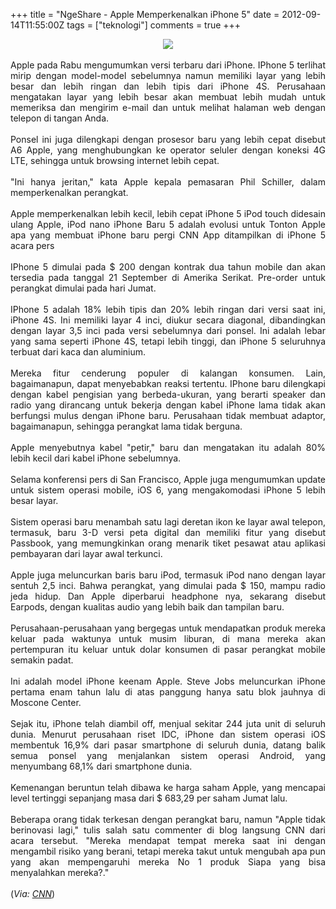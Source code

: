 +++
title = "NgeShare - Apple Memperkenalkan iPhone 5"
date = 2012-09-14T11:55:00Z
tags = ["teknologi"]
comments = true
+++

<center><img border="0" src="http://1.bp.blogspot.com/-911X-X8zhXA/UFK4jkLfFKI/AAAAAAAADI4/vs11Sp13WkA/s1600/iphone.jpg" /></center><br />
<div style="text-align: justify;">Apple pada Rabu mengumumkan versi terbaru dari iPhone. IPhone 5 terlihat mirip dengan model-model sebelumnya namun memiliki layar yang lebih besar dan lebih ringan dan lebih tipis dari iPhone 4S. Perusahaan mengatakan layar yang lebih besar akan membuat lebih mudah untuk memeriksa dan mengirim e-mail dan untuk melihat halaman web dengan telepon di tangan Anda.<br /><br />Ponsel ini juga dilengkapi dengan prosesor baru yang lebih cepat disebut A6 Apple, yang menghubungkan ke operator seluler dengan koneksi 4G LTE, sehingga untuk browsing internet lebih cepat. <br /><br />"Ini hanya jeritan," kata Apple kepala pemasaran Phil Schiller, dalam memperkenalkan perangkat. <br /><br />Apple memperkenalkan lebih kecil, lebih cepat iPhone 5 iPod touch didesain ulang Apple, iPod nano iPhone Baru 5 adalah evolusi untuk Tonton Apple apa yang membuat iPhone baru pergi CNN App ditampilkan di iPhone 5 acara pers <br /><br />IPhone 5 dimulai pada $ 200 dengan kontrak dua tahun mobile dan akan tersedia pada tanggal 21 September di Amerika Serikat. Pre-order untuk perangkat dimulai pada hari Jumat. <br /><br />IPhone 5 adalah 18% lebih tipis dan 20% lebih ringan dari versi saat ini, iPhone 4S. Ini memiliki layar 4 inci, diukur secara diagonal, dibandingkan dengan layar 3,5 inci pada versi sebelumnya dari ponsel. Ini adalah lebar yang sama seperti iPhone 4S, tetapi lebih tinggi, dan iPhone 5 seluruhnya terbuat dari kaca dan aluminium. <br /><br />Mereka fitur cenderung populer di kalangan konsumen. Lain, bagaimanapun, dapat menyebabkan reaksi tertentu. IPhone baru dilengkapi dengan kabel pengisian yang berbeda-ukuran, yang berarti speaker dan radio yang dirancang untuk bekerja dengan kabel iPhone lama tidak akan berfungsi mulus dengan iPhone baru. Perusahaan tidak membuat adaptor, bagaimanapun, sehingga perangkat lama tidak berguna. <br /><br />Apple menyebutnya kabel "petir," baru dan mengatakan itu adalah 80% lebih kecil dari kabel iPhone sebelumnya. <br /><br />Selama konferensi pers di San Francisco, Apple juga mengumumkan update untuk sistem operasi mobile, iOS 6, yang mengakomodasi iPhone 5 lebih besar layar. <br /><br />Sistem operasi baru menambah satu lagi deretan ikon ke layar awal telepon, termasuk, baru 3-D versi peta digital dan memiliki fitur yang disebut Passbook, yang memungkinkan orang menarik tiket pesawat atau aplikasi pembayaran dari layar awal terkunci. <br /><br />Apple juga meluncurkan baris baru iPod, termasuk iPod nano dengan layar sentuh 2,5 inci. Bahwa perangkat, yang dimulai pada $ 150, mampu radio jeda hidup. Dan Apple diperbarui headphone nya, sekarang disebut Earpods, dengan kualitas audio yang lebih baik dan tampilan baru.<br /><br />Perusahaan-perusahaan yang bergegas untuk mendapatkan produk mereka keluar pada waktunya untuk musim liburan, di mana mereka akan pertempuran itu keluar untuk dolar konsumen di pasar perangkat mobile semakin padat. <br /><br />Ini adalah model iPhone keenam Apple. Steve Jobs meluncurkan iPhone pertama enam tahun lalu di atas panggung hanya satu blok jauhnya di Moscone Center. <br /><br />Sejak itu, iPhone telah diambil off, menjual sekitar 244 juta unit di seluruh dunia. Menurut perusahaan riset IDC, iPhone dan sistem operasi iOS membentuk 16,9% dari pasar smartphone di seluruh dunia, datang balik semua ponsel yang menjalankan sistem operasi Android, yang menyumbang 68,1% dari smartphone dunia. <br /><br />Kemenangan beruntun telah dibawa ke harga saham Apple, yang mencapai level tertinggi sepanjang masa dari $ 683,29 per saham Jumat lalu. <br /><br />Beberapa orang tidak terkesan dengan perangkat baru, namun "Apple tidak berinovasi lagi," tulis salah satu commenter di blog langsung CNN dari acara tersebut. "Mereka mendapat tempat mereka saat ini dengan mengambil risiko yang berani, tetapi mereka takut untuk mengubah apa pun yang akan mempengaruhi mereka No 1 produk Siapa yang bisa menyalahkan mereka?."<br /><br />
(<i>Via: <a href="http://edition.cnn.com/TECH/index.html">CNN</a></i>)</div>
